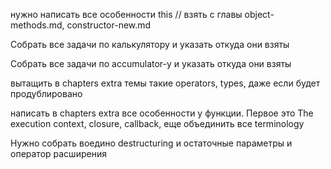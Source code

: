нужно написать все особенности this // взять с главы object-methods.md, constructor-new.md

Собрать все задачи по калькулятору и указать откуда они взяты

Собрать все задачи по accumulator-у и указать откуда они взяты

вытащить в chapters extra темы такие operators, types, даже если будет продублировано

написать в chapters extra все особенности у функции. Первое это The execution context, closure, callback, еще объединить
все terminology

Нужно собрать воедино destructuring и остаточные параметры и оператор расширения

